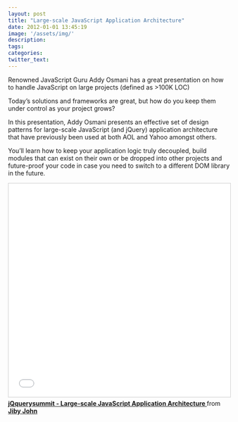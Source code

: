 ```yaml
---
layout: post
title: "Large-scale JavaScript Application Architecture"
date: 2012-01-01 13:45:19
image: '/assets/img/'
description:
tags:
categories:
twitter_text:
---
```


Renowned JavaScript Guru Addy Osmani has a great presentation on how to handle JavaScript on large projects (defined as >100K LOC)

Today’s solutions and frameworks are great, but how do you keep them under control as your project grows?

In this presentation, Addy Osmani presents an effective set of design patterns for large-scale JavaScript (and jQuery) application architecture that have previously been used at both AOL and Yahoo amongst others.

You’ll learn how to keep your application logic truly decoupled, build modules that can exist on their own or be dropped into other projects and future-proof your code in case you need to switch to a different DOM library in the future.

<iframe src="//www.slideshare.net/slideshow/embed_code/key/NBGs60YSFEzO4s" width="595" height="485" frameborder="0" marginwidth="0" marginheight="0" scrolling="no" style="border:1px solid #CCC; border-width:1px; margin-bottom:5px; max-width: 100%;" allowfullscreen> </iframe> <div style="margin-bottom:5px"> <strong> <a href="//www.slideshare.net/jibyjohnc/jqquerysummit-largescale-javascript-application-architecture" title="jQquerysummit - Large-scale JavaScript Application Architecture " target="_blank">jQquerysummit - Large-scale JavaScript Application Architecture </a> </strong> from <strong><a target="_blank" href="//www.slideshare.net/jibyjohnc">Jiby John</a></strong> </div>
